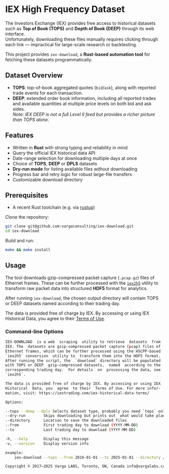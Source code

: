 # IEX High Frequency Dataset

The Investors Exchange (IEX) provides free access to historical datasets such as **Top of Book (TOPS)** and **Depth of Book (DEEP)** through its web interface.  
Unfortunately, downloading these files manually requires clicking through each link — impractical for large-scale research or backtesting.  

This project provides `iex-download`, a **Rust-based automation tool** for fetching these datasets programmatically.

## Dataset Overview

- **TOPS**: top-of-book aggregated quotes (`bid`/`ask`), along with reported trade events for each transaction.  
- **DEEP**: extended order book information, including all reported trades and available quantities at multiple price levels on both bid and ask sides.  
  *Note: IEX DEEP is not a full Level II feed but provides a richer picture than TOPS alone.*

## Features

- Written in **Rust** with strong typing and reliability in mind  
- Query the official IEX historical data API  
- Date-range selection for downloading multiple days at once  
- Choice of **TOPS**, **DEEP** or **DPLS** datasets  
- **Dry-run mode** for listing available files without downloading  
- Progress bar and retry logic for robust large-file transfers  
- Customizable download directory  

## Prerequisites

- A recent Rust toolchain (e.g. via [rustup](https://rustup.rs/))  

Clone the repository:

```bash
git clone git@github.com:vargaconsulting/iex-download.git
cd iex-download
````

Build and run:

```bash
make && make install
```

## Usage

The tool downloads gzip-compressed packet capture (`.pcap.gz`) files of Ethernet frames.
These can be further processed with the [`iex2h5`](https://github.com/vargaconsulting/iex2h5) utility to transform raw packet data into structured **HDF5** format for analytics.

After running `iex-download`, the chosen output directory will contain TOPS or DEEP datasets named according to their trading day.

The data is provided free of charge by IEX.
By accessing or using IEX Historical Data, you agree to their [Terms of Use](https://iextrading.com/iex-historical-data-terms/).

### Command-line Options

```bash
IEX-DOWNLOAD  is a web  scraping  utility to retrieve  datasets  from
IEX. The  datasets are gzip-compressed packet capture (pcap) files of
Ethernet frames, which can be further processed using the H5CPP-based
`iex2h5` conversion  utility to  transform them into the HDF5 format.
After running the script, the  `download` directory will be populated
with TOPS or DEEP  gzip-compressed datasets,  named  according to the
corresponding trading day.  For details  on  processing the data, see
`iex2h5`. 

The data is provided free of charge by IEX. By accessing or using IEX
Historical  Data, you  agree  to their  Terms of Use. For more infor-
mation, visit: https://iextrading.com/iex-historical-data-terms/

Options:

--tops --deep --dpls Selects dataset type, probably you need `tops` only
--dry-run        Skips downloading but prints out  what would take place
--directory      Location to save the downloaded files
--from           First trading day to download (YYYY-MM-DD)
--to             Last trading day to download (YYYY-MM-DD)

-h, --help       Display this message
-v, --version    Display version info

example:
    iex-download --tops --from 2016-01-01 --to 2025-01-01 --directory /tmp

Copyright © 2017–2025 Varga LABS, Toronto, ON, Canada info@vargalabs.com
```

[100]: https://en.wikipedia.org/wiki/Web_scraping
[101]: https://iextrading.com/trading/market-data/
[102]: https://steven-varga.ca/site/iex2h5/
[103]: https://steven-varga.ca/iex2h5/